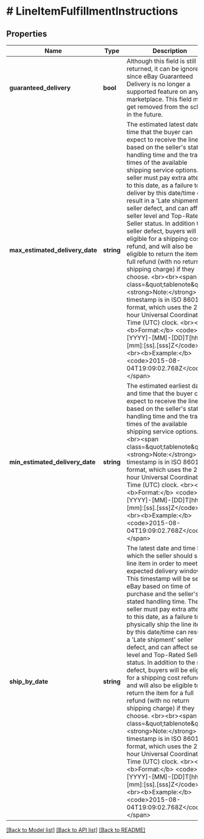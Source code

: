 # # LineItemFulfillmentInstructions

## Properties

Name | Type | Description | Notes
------------ | ------------- | ------------- | -------------
**guaranteed_delivery** | **bool** | Although this field is still returned, it can be ignored since eBay Guaranteed Delivery is no longer a supported feature on any marketplace. This field may get removed from the schema in the future. | [optional]
**max_estimated_delivery_date** | **string** | The estimated latest date and time that the buyer can expect to receive the line item based on the seller&#39;s stated handling time and the transit times of the available shipping service options. The seller must pay extra attention to this date, as a failure to deliver by this date/time can result in a &#39;Late shipment&#39; seller defect, and can affect seller level and Top-Rated Seller status. In addition to the seller defect, buyers will be eligible for a shipping cost refund, and will also be eligible to return the item for a full refund (with no return shipping charge) if they choose. &lt;br&gt;&lt;br&gt;&lt;span class&#x3D;\&quot;tablenote\&quot;&gt;&lt;strong&gt;Note:&lt;/strong&gt; This timestamp is in ISO 8601 format, which uses the 24-hour Universal Coordinated Time (UTC) clock. &lt;br&gt;&lt;br&gt;&lt;b&gt;Format:&lt;/b&gt; &lt;code&gt;[YYYY]-[MM]-[DD]T[hh]:[mm]:[ss].[sss]Z&lt;/code&gt; &lt;br&gt;&lt;b&gt;Example:&lt;/b&gt; &lt;code&gt;2015-08-04T19:09:02.768Z&lt;/code&gt;&lt;/span&gt; | [optional]
**min_estimated_delivery_date** | **string** | The estimated earliest date and time that the buyer can expect to receive the line item based on the seller&#39;s stated handling time and the transit times of the available shipping service options.&lt;br&gt;&lt;br&gt;&lt;span class&#x3D;\&quot;tablenote\&quot;&gt;&lt;strong&gt;Note:&lt;/strong&gt; This timestamp is in ISO 8601 format, which uses the 24-hour Universal Coordinated Time (UTC) clock. &lt;br&gt;&lt;br&gt;&lt;b&gt;Format:&lt;/b&gt; &lt;code&gt;[YYYY]-[MM]-[DD]T[hh]:[mm]:[ss].[sss]Z&lt;/code&gt; &lt;br&gt;&lt;b&gt;Example:&lt;/b&gt; &lt;code&gt;2015-08-04T19:09:02.768Z&lt;/code&gt;&lt;/span&gt; | [optional]
**ship_by_date** | **string** | The latest date and time by which the seller should ship line item in order to meet the expected delivery window. This timestamp will be set by eBay based on time of purchase and the seller&#39;s stated handling time. The seller must pay extra attention to this date, as a failure to physically ship the line item by this date/time can result in a &#39;Late shipment&#39; seller defect, and can affect seller level and Top-Rated Seller status. In addition to the seller defect, buyers will be eligible for a shipping cost refund, and will also be eligible to return the item for a full refund (with no return shipping charge) if they choose. &lt;br&gt;&lt;br&gt;&lt;span class&#x3D;\&quot;tablenote\&quot;&gt;&lt;strong&gt;Note:&lt;/strong&gt; This timestamp is in ISO 8601 format, which uses the 24-hour Universal Coordinated Time (UTC) clock. &lt;br&gt;&lt;br&gt;&lt;b&gt;Format:&lt;/b&gt; &lt;code&gt;[YYYY]-[MM]-[DD]T[hh]:[mm]:[ss].[sss]Z&lt;/code&gt; &lt;br&gt;&lt;b&gt;Example:&lt;/b&gt; &lt;code&gt;2015-08-04T19:09:02.768Z&lt;/code&gt;&lt;/span&gt; | [optional]

[[Back to Model list]](../../README.md#models) [[Back to API list]](../../README.md#endpoints) [[Back to README]](../../README.md)
